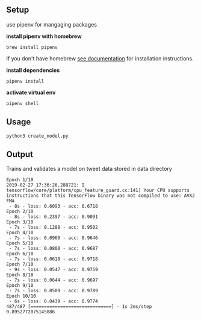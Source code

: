 ## Setup
use pipenv for mangaging packages

**install pipenv with homebrew**
```
brew install pipenv
```

If you don't have homebrew [see documentation](https://pipenv.readthedocs.io/en/latest/install/) for installation instructions.


**install dependencies**
```
pipenv install
```

**activate virtual env**
```
pipenv shell
```

## Usage
```
python3 create_model.py
```

## Output
Trains and validates a model on tweet data stored in data directory

```
Epoch 1/10
2019-02-27 17:36:26.288721: I tensorflow/core/platform/cpu_feature_guard.cc:141] Your CPU supports instructions that this TensorFlow binary was not compiled to use: AVX2 FMA
 - 8s - loss: 0.6093 - acc: 0.6718
Epoch 2/10
 - 8s - loss: 0.2397 - acc: 0.9091
Epoch 3/10
 - 7s - loss: 0.1288 - acc: 0.9502
Epoch 4/10
 - 7s - loss: 0.0960 - acc: 0.9646
Epoch 5/10
 - 7s - loss: 0.0800 - acc: 0.9687
Epoch 6/10
 - 7s - loss: 0.0618 - acc: 0.9718
Epoch 7/10
 - 9s - loss: 0.0547 - acc: 0.9759
Epoch 8/10
 - 7s - loss: 0.0644 - acc: 0.9697
Epoch 9/10
 - 7s - loss: 0.0500 - acc: 0.9789
Epoch 10/10
 - 6s - loss: 0.0439 - acc: 0.9774
487/487 [==============================] - 1s 2ms/step
0.8952772075145886
```

